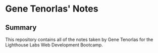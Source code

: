# Gene Tenorlas' Notes

## Summary 

This repository contains all of the notes taken by Gene Tenorlas for the Lighthouse Labs Web Development Bootcamp.